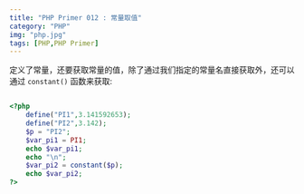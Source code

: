 ```yaml
---
title: "PHP Primer 012 : 常量取值"
category: "PHP"
img: "php.jpg"
tags: [PHP,PHP Primer]
---
```

定义了常量，还要获取常量的值，除了通过我们指定的常量名直接获取外，还可以通过 `constant()` 函数来获取:

```php

<?php 
	define("PI1",3.141592653);
	define("PI2",3.142);
	$p = "PI2";
	$var_pi1 = PI1;
	echo $var_pi1;
	echo "\n";
	$var_pi2 = constant($p);
	echo $var_pi2;
?>

```






